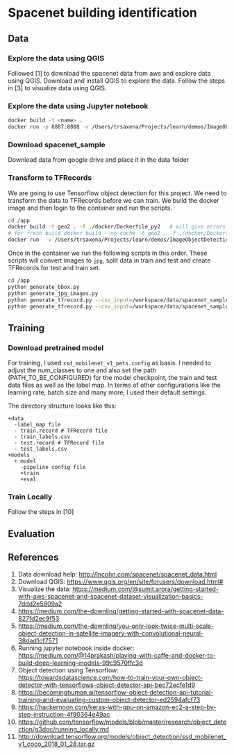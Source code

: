 # Spacenet building identification



## Data 

### Explore the data using QGIS

Followed [1] to download the spacenet data from aws and explore data using QGIS. Download and install QGIS to explore the data. Follow the steps in [3] to visualize data using QGIS. 

### Explore the data using Jupyter notebook

```bash
docker build -t <name> .
docker run -p 8887:8888 -v /Users/trsaxena/Projects/learn/demos/ImageObjectDetection/spacenet_building_detection/notebooks:/model1/notebooks -v /Users/trsaxena/Projects/learn/demos/ImageObjectDetection/spacenet_building_detection/data:/model1/data -it <name>
``` 

### Download spacenet_sample 
Download data from google drive and place it in the data folder 

### Transform to TFRecords

We are going to use Tensorflow object detection for this project. We need to transform the data to TFRecords before we can train. We build the docker image and then login to the container and run the scripts.
 
```bash
cd /app
docker build -t geo2 . -f ./docker/Dockerfile_py2   # will give errors but build successfully
# for fresh build docker build --no-cache -t geo2 . -f ./docker/Dockerfile_py2 
docker run  -v /Users/trsaxena/Projects/learn/demos/ImageObjectDetection/spacenet_building_detection/data:/workspace/data -it geo /bin/bash
```
Once in the container we run the following scripts in this order. These scripts will  convert images to `jpg`, split data in train and test and create TFRecords for test and train set.

```bash
cd /app 
python generate_bbox.py
python generate_jpg_images.py
python generate_tfrecord.py --csv_input=/workspace/data/spacenet_sample/AOI_2_Vegas_Train/output/data/train_labels.csv  --output_path=/workspace/data/spacenet_sample/AOI_2_Vegas_Train/output/data/train.record
python generate_tfrecord.py --csv_input=/workspace/data/spacenet_sample/AOI_2_Vegas_Train/output/data/test_labels.csv  --output_path=/workspace/data/spacenet_sample/AOI_2_Vegas_Train/output/data/test.record
```

## Training
 

### Download pretrained model
For training, I used `ssd_mobilenet_v1_pets.config` as basis. I needed to adjust the num_classes to one and also set the path (PATH_TO_BE_CONFIGURED) for the model checkpoint, the train and test data files as well as the label map. In terms of other configurations like the learning rate, batch size and many more, I used their default settings.

The directory structure looks like this: 
```
+data
  -label_map file
  - train.record # TFRecord file
  - train_labels.csv
  - test.record # TFRecord file
  - test_labels.csv
+models
  + model
    -pipeline config file
    +train
    +eval
```



### Train Locally 
Follow the steps in [10]


## Evaluation
 

## References 
1. Data download help: http://lncohn.com/spacenet/spacenet_data.html
2. Download QGIS: https://www.qgis.org/en/site/forusers/download.html# 
3. Visualize the data: https://medium.com/@sumit.arora/getting-started-with-aws-spacenet-and-spacenet-dataset-visualization-basics-7ddd2e5809a2
4. https://medium.com/the-downlinq/getting-started-with-spacenet-data-827fd2ec9f53
5. https://medium.com/the-downlinq/you-only-look-twice-multi-scale-object-detection-in-satellite-imagery-with-convolutional-neural-38dad1cf7571
6. Running jupyter notebook inside docker: https://medium.com/@14prakash/playing-with-caffe-and-docker-to-build-deep-learning-models-99c9570ffc3d
7. Object detection using Tensorflow: https://towardsdatascience.com/how-to-train-your-own-object-detector-with-tensorflows-object-detector-api-bec72ecfe1d9
8. https://becominghuman.ai/tensorflow-object-detection-api-tutorial-training-and-evaluating-custom-object-detector-ed2594afcf73
9. https://hackernoon.com/keras-with-gpu-on-amazon-ec2-a-step-by-step-instruction-4f90364e49ac
10. https://github.com/tensorflow/models/blob/master/research/object_detection/g3doc/running_locally.md
11. http://download.tensorflow.org/models/object_detection/ssd_mobilenet_v1_coco_2018_01_28.tar.gz

